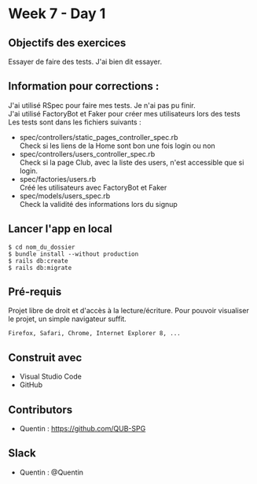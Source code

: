 # Week 7 - Day 1

## Objectifs des exercices

Essayer de faire des tests. J'ai bien dit essayer.


## Information pour corrections :

J'ai utilisé RSpec pour faire mes tests. Je n'ai pas pu finir. </br>
J'ai utilisé FactoryBot et Faker pour créer mes utilisateurs lors des tests</br>
Les tests sont dans les fichiers suivants : </br>
* spec/controllers/static_pages_controller_spec.rb</br>
Check si les liens de la Home sont bon une fois login ou non</br>
* spec/controllers/users_controller_spec.rb</br>
Check si la page Club, avec la liste des users, n'est accessible que si login.</br>
* spec/factories/users.rb</br>
Créé les utilisateurs avec FactoryBot et Faker</br>
* spec/models/users_spec.rb</br>
Check la validité des informations lors du signup</br>


## Lancer l'app en local

```
$ cd nom_du_dossier
$ bundle install --without production
$ rails db:create
$ rails db:migrate
```

## Pré-requis

Projet libre de droit et d'accès à la lecture/écriture. 
Pour pouvoir visualiser le projet, un simple navigateur suffit.


```
Firefox, Safari, Chrome, Internet Explorer 8, ...
```

## Construit avec

* Visual Studio Code
* GitHub


## Contributors

* Quentin : https://github.com/QUB-SPG

## Slack

* Quentin : @Quentin